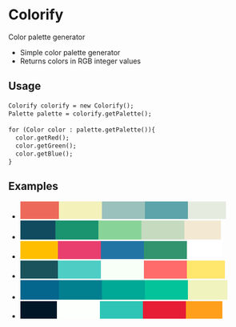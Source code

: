 # Colorify
Color palette generator

* Simple color palette generator
* Returns colors in RGB integer values

## Usage
```
Colorify colorify = new Colorify();
Palette palette = colorify.getPalette();

for (Color color : palette.getPalette()){
  color.getRed();
  color.getGreen();
  color.getBlue();
}

```
## Examples
* ![Example 1](https://github.com/xaverric/colorify/blob/master/src/main/resources/examples/picture%20(1).PNG)
* ![Example 2](https://github.com/xaverric/colorify/blob/master/src/main/resources/examples/picture%20(2).PNG)
* ![Example 3](https://github.com/xaverric/colorify/blob/master/src/main/resources/examples/picture%20(3).PNG)
* ![Example 4](https://github.com/xaverric/colorify/blob/master/src/main/resources/examples/picture%20(4).PNG)
* ![Example 5](https://github.com/xaverric/colorify/blob/master/src/main/resources/examples/picture%20(5).PNG)
* ![Example 1](https://github.com/xaverric/colorify/blob/master/src/main/resources/examples/picture%20(6).PNG)


